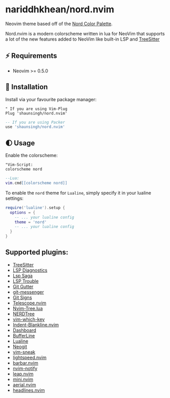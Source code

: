 
# nariddhkhean/nord.nvim

Neovim theme based off of the [Nord Color Palette](https://www.nordtheme.com/docs/colors-and-palettes).

Nord.nvim is a modern colorscheme written in lua for NeoVim that supports a lot of the new features
added to NeoVim like built-in LSP and [TreeSitter](https://github.com/nvim-treesitter/nvim-treesitter)

## ⚡️ Requirements

+ Neovim >= 0.5.0

## 🌙 Installation

Install via your favourite package manager:

```vim
" If you are using Vim-Plug
Plug 'shaunsingh/nord.nvim'
```

```lua
-- If you are using Packer
use 'shaunsingh/nord.nvim'
```

## 🌓 Usage

Enable the colorscheme:

```vim
"Vim-Script:
colorscheme nord
```

```lua
--Lua:
vim.cmd[[colorscheme nord]]
```

To enable the `nord` theme for `Lualine`, simply specify it in your lualine settings:

```lua
require('lualine').setup {
  options = {
    -- ... your lualine config
    theme = 'nord'
    -- ... your lualine config
  }
}
```

## Supported plugins:
+ [TreeSitter](https://github.com/nvim-treesitter/nvim-treesitter)
+ [LSP Diagnostics](https://neovim.io/doc/user/lsp.html)
+ [Lsp Saga](https://github.com/glepnir/lspsaga.nvim)
+ [LSP Trouble](https://github.com/folke/lsp-trouble.nvim)
+ [Git Gutter](https://github.com/airblade/vim-gitgutter)
+ [git-messenger](https://github.com/rhysd/git-messenger.vim)
+ [Git Signs](https://github.com/lewis6991/gitsigns.nvim)
+ [Telescope.nvim](https://github.com/nvim-telescope/telescope.nvim)
+ [Nvim-Tree.lua](https://github.com/kyazdani42/nvim-tree.lua)
+ [NERDTree](https://github.com/preservim/nerdtree)
+ [vim-which-key](https://github.com/liuchengxu/vim-which-key)
+ [Indent-Blankline.nvim](https://github.com/lukas-reineke/indent-blankline.nvim)
+ [Dashboard](https://github.com/glepnir/dashboard-nvim)
+ [BufferLine](https://github.com/akinsho/nvim-bufferline.lua)
+ [Lualine](https://github.com/hoob3rt/lualine.nvim)
+ [Neogit](https://github.com/TimUntersberger/neogit)
+ [vim-sneak](https://github.com/justinmk/vim-sneak)
+ [lightspeed.nvim](https://github.com/ggandor/lightspeed.nvim)
+ [barbar.nvim](https://github.com/romgrk/barbar.nvim)
+ [nvim-notify](https://github.com/rcarriga/nvim-notify)
+ [leap.nvim](https://github.com/ggandor/leap.nvim)
+ [mini.nvim](https://github.com/echasnovski/mini.nvim)
+ [aerial.nvim](https://github.com/stevearc/aerial.nvim)
+ [headlines.nvim](https://github.com/lukas-reineke/headlines.nvim)
